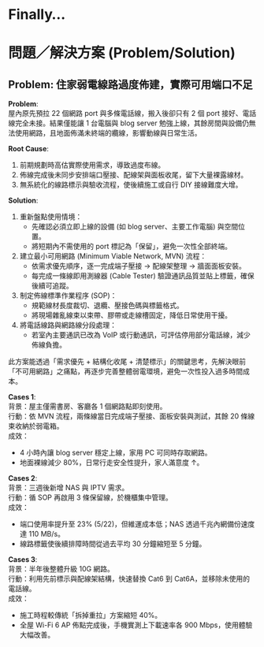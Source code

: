 # Finally…

# 問題／解決方案 (Problem/Solution)

## Problem: 住家弱電線路過度佈建，實際可用端口不足

**Problem**:  
屋內原先預拉 22 個網路 port 與多條電話線，搬入後卻只有 2 個 port 接好、電話線完全未接。結果僅能讓 1 台電腦與 blog server 勉強上線，其餘房間與設備仍無法使用網路，且地面佈滿未終端的纜線，影響動線與日常生活。

**Root Cause**:  
1. 前期規劃時高估實際使用需求，導致過度布線。  
2. 佈線完成後未同步安排端口壓接、配線架與面板收尾，留下大量裸露線材。  
3. 無系統化的線路標示與驗收流程，使後續施工或自行 DIY 接線難度大增。

**Solution**:  
1. 重新盤點使用情境：  
   - 先確認必須立即上線的設備 (如 blog server、主要工作電腦) 與空間位置。  
   - 將短期內不需使用的 port 標記為「保留」，避免一次性全部終端。  
2. 建立最小可用網路 (Minimum Viable Network, MVN) 流程：  
   - 依需求優先順序，逐一完成端子壓接 → 配線架整理 → 牆面面板安裝。  
   - 每完成一條線即用測線器 (Cable Tester) 驗證通訊品質並貼上標籤，確保後續可追蹤。  
3. 制定佈線標準作業程序 (SOP)：  
   - 規範線材長度裁切、退纜、壓接色碼與標籤格式。  
   - 將現場雜亂線束以束帶、膠帶或走線槽固定，降低日常使用干擾。  
4. 將電話線路與網路線分段處理：  
   - 若室內主要通訊已改為 VoIP 或行動通訊，可評估停用部分電話線，減少佈線負擔。  

此方案能透過「需求優先 + 結構化收尾 + 清楚標示」的關鍵思考，先解決眼前「不可用網路」之痛點，再逐步完善整體弱電環境，避免一次性投入過多時間成本。

**Cases 1**:  
背景：屋主僅需書房、客廳各 1 個網路點即刻使用。  
行動：依 MVN 流程，兩條線當日完成端子壓接、面板安裝與測試，其餘 20 條線束收納於弱電箱。  
成效：  
- 4 小時內讓 blog server 穩定上線，家用 PC 可同時存取網路。  
- 地面裸線減少 80%，日常行走安全性提升，家人滿意度 ↑。

**Cases 2**:  
背景：三週後新增 NAS 與 IPTV 需求。  
行動：循 SOP 再啟用 3 條保留線，於機櫃集中管理。  
成效：  
- 端口使用率提升至 23% (5/22)，但維運成本低；NAS 透過千兆內網備份速度達 110 MB/s。  
- 線路標籤使後續排障時間從過去平均 30 分鐘縮短至 5 分鐘。

**Cases 3**:  
背景：半年後整體升級 10G 網路。  
行動：利用先前標示與配線架結構，快速替換 Cat6 到 Cat6A，並移除未使用的電話線。  
成效：  
- 施工時程較傳統「拆掉重拉」方案縮短 40%。  
- 全屋 Wi-Fi 6 AP 佈點完成後，手機實測上下載速率各 900 Mbps，使用體驗大幅改善。
